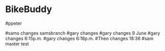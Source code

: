 # BikeBuddy
 #ppeter

#sams changes samsbranch
#gary changes
#gary changes 9 June
#gary changes 6:15p.m.
#gary changes 6:18p.m.
#Theo changes 18:36
#sam master test